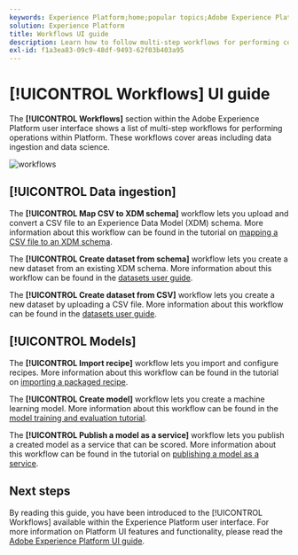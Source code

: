 ```yaml
---
keywords: Experience Platform;home;popular topics;Adobe Experience Platform;user guide;ui guide;workflows ui guide;workflows;workflows user guide;
solution: Experience Platform
title: Workflows UI guide
description: Learn how to follow multi-step workflows for performing common operations within the Adobe Experience Platform user interface.
exl-id: f1a3ea83-09c9-48df-9493-62f03b403a95
---
```

# [!UICONTROL Workflows] UI guide

The **[!UICONTROL Workflows]** section within the Adobe Experience Platform user interface shows a list of multi-step workflows for performing operations within Platform. These workflows cover areas including data ingestion and data science.

![workflows](./images/workflows/workflows.png)

## [!UICONTROL Data ingestion]

The **[!UICONTROL Map CSV to XDM schema]** workflow lets you upload and convert a CSV file to an Experience Data Model (XDM) schema. More information about this workflow can be found in the tutorial on [mapping a CSV file to an XDM schema](../ingestion/tutorials/map-csv/overview.md).

The **[!UICONTROL Create dataset from schema]** workflow lets you create a new dataset from an existing XDM schema. More information about this workflow can be found in the [datasets user guide](../catalog/datasets/user-guide.md#schema).

The **[!UICONTROL Create dataset from CSV]** workflow lets you create a new dataset by uploading a CSV file. More information about this workflow can be found in the [datasets user guide](../catalog/datasets/user-guide.md#csv).

## [!UICONTROL Models]

The **[!UICONTROL Import recipe]** workflow lets you import and configure recipes. More information about this workflow can be found in the tutorial on [importing a packaged recipe](../data-science-workspace/models-recipes/import-packaged-recipe-ui.md).

The **[!UICONTROL Create model]** workflow lets you create a machine learning model. More information about this workflow can be found in the [model training and evaluation tutorial](../data-science-workspace/models-recipes/train-evaluate-model-ui.md).

The **[!UICONTROL Publish a model as a service]** workflow lets you publish a created model as a service that can be scored. More information about this workflow can be found in the tutorial on [publishing a model as a service](../data-science-workspace/models-recipes/publish-model-service-ui.md).

## Next steps

By reading this guide, you have been introduced to the [!UICONTROL Workflows] available within the Experience Platform user interface. For more information on Platform UI features and functionality, please read the [Adobe Experience Platform UI guide](ui-guide.md).
